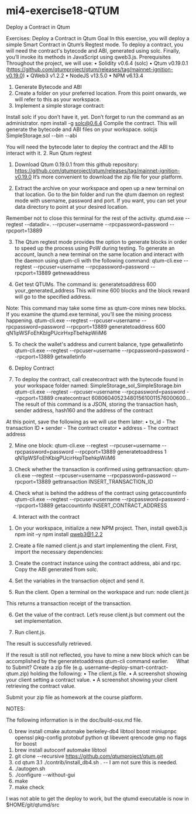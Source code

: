 # mi4-exercise18-QTUM
Deploy a Contract in Qtum

Exercises: Deploy a Contract in Qtum
Goal
In this exercise, you will deploy a simple Smart Contract in Qtum’s Regtest mode.
To deploy a contract, you will need the contract's bytecode and ABI, generated using solc. 
Finally, you’ll invoke its methods in JavaScript using qweb3.js.
Prerequisites
Throughout the project, we will use:
•	Solidity		v0.6.4 (solc)
•	Qtum		v0.19.0.1 (https://github.com/qtumproject/qtum/releases/tag/mainnet-ignition-v0.19.0)
•	QWeb3		v1.2.2
•	NodeJS		v13.5.0
•	NPM		v6.13.4

1.	Generate Bytecode and ABI
1.	Create a folder on your preferred location. From this point onwards, we will refer to this as your workspace.
2.	Implement a simple storage contract:
 
Install solc if you don’t have it, yet. Don’t forget to run the command as an administrator.
npm install -g solc@0.6.4
Compile the contract. This will generate the bytecode and ABI files on your workspace.
solcjs SimpleStorage.sol --bin --abi

 
You will need the bytecode later to deploy the contract and the ABI to interact with it.
2.	Run Qtum regtest
1.	Download Qtum 0.19.0.1 from this github repository:
https://github.com/qtumproject/qtum/releases/tag/mainnet-ignition-v0.19.0
It’s more convenient to download the zip file for your platform.
 	 
2.	Extract the archive on your workspace and open up a new terminal on that location.
Go to the bin folder and run the qtum daemon on regtest mode with username, password and port.
If you want, you can set your data directory to point at your desired location.

Remember not to close this terminal for the rest of the activity.
qtumd.exe --regtest --datadir=. --rpcuser=username --rpcpassword=password --rpcport=13889
 

3.	The Qtum regtest mode provides the option to generate blocks in order to speed up the process using PoW during testing. To generate an account, launch a new terminal on the same location and interact with the daemon using qtum-cli with the following command:
qtum-cli.exe --regtest --rpcuser=username --rpcpassword=password --rpcport=13889 getnewaddress
 

4.	Get test QTUMs. The command is: generatetoaddress 600 your_generated_address
This will mine 600 blocks and the block reward will go to the specified address. 

Note: This command may take some time as qtum-core mines new blocks.
If you examine the qtumd.exe terminal, you’ll see the mining process happening.
qtum-cli.exe --regtest --rpcuser=username --rpcpassword=password --rpcport=13889 generatetoaddress 600 qN1ipWSFoEhKbigPUcirHxpTbehkpWiiM6
 

5.	To check the wallet's address and current balance, type getwalletinfo
qtum-cli.exe --regtest --rpcuser=username --rpcpassword=password --rpcport=13889 getwalletinfo
 

3.	Deploy Contract
1.	To deploy the contract, call createcontract with the bytecode found in your workspace folder named: SimpleStorage_sol_SimpleStorage.bin
qtum-cli.exe --regtest --rpcuser=username --rpcpassword=password --rpcport=13889 createcontract 6080604052348015610011576000600...
The result of this command is a JSON, storing the transaction hash, sender address, hash160 and the address of the contract
 
At this point, save the following as we will use them later:
•	tx_id		- The transaction ID
•	sender		- The contract creator
•	address 	- The contract address

2.	Mine one block:
qtum-cli.exe --regtest --rpcuser=username --rpcpassword=password --rpcport=13889 generatetoaddress 1 qN1ipWSFoEhKbigPUcirHxpTbehkpWiiM6
	
 
3.	Check whether the transaction is confirmed using gettransaction:
qtum-cli.exe --regtest --rpcuser=username --rpcpassword=password --rpcport=13889 gettransaction INSERT_TRANSACTION_ID

 
4.	Check what is behind the address of the contract using getaccountinfo
qtum-cli.exe --regtest --rpcuser=username --rpcpassword=password --rpcport=13889 getaccountinfo INSERT_CONTRACT_ADDRESS

 
 
4.	Interact with the contract
1.	On your workspace, initialize a new NPM project. Then, install qweb3.js
npm init –y
npm install qweb3@1.2.2

2.	Create a file named client.js and start implementing the client. First, import the necessary dependencies:
 
3.	Create the contract instance using the contract address, abi and rpc. Copy the ABI generated from solc.
 
4.	Set the variables in the transaction object and send it.
 
5.	Run the client. Open a terminal on the workspace and run:
node client.js

  

This returns a transaction receipt of the transaction.

6.	Get the value of the contract. Let’s reuse client.js but comment out the set implementation.
 
7.	 Run client.js.
 

The result is successfully retrieved.

If the result is still not reflected, you have to mine a new block which can be accomplished by the generatetoaddress qtum-cli command earlier.
 
What to Submit?
Create a zip file (e.g. username-deploy-smart-contract-qtum.zip) holding the following:
•	The client.js file.
•	A screenshot showing your client setting a contract value.
•	A screenshot showing your client retrieving the contract value.

Submit your zip file as homework at the course platform.

NOTES:

The following information is in the doc/build-osx.md file.

0. brew install cmake automake berkeley-db4 libtool boost miniupnpc openssl pkg-config protobuf python qt libevent qrencode gmp
    no flags for boost
1. brew install autoconf automake libtool
2. git clone --recursive https://github.com/qtumproject/qtum.git
3. cd qtum
3.1 ./contrib/install_db4.sh .  -- I am not sure this is needed.
4. ./autogen.sh
5. ./configure --without-gui
6. make
7. make check

I was not able to get the deploy to work, but the qtumd executable is now in
$HOME/git/qtumd/src



